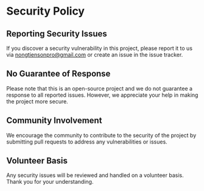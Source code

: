 # Security Policy

## Reporting Security Issues

If you discover a security vulnerability in this project, please report it to us via [nongtiensonpro@gmail.com](mailto:nongtiensonpro@gmail.com) or create an issue in the issue tracker.

## No Guarantee of Response

Please note that this is an open-source project and we do not guarantee a response to all reported issues. However, we appreciate your help in making the project more secure.

## Community Involvement

We encourage the community to contribute to the security of the project by submitting pull requests to address any vulnerabilities or issues.

## Volunteer Basis

Any security issues will be reviewed and handled on a volunteer basis. Thank you for your understanding.
